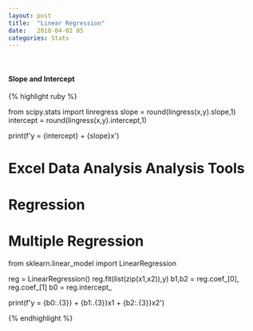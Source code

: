 ```yaml
---
layout: post
title:  "Linear Regression"
date:   2018-04-02 05
categories: Stats
---
```

<br />
<h4>Slope and Intercept</h4>

{% highlight ruby %}

from scipy.stats import linregress
slope = round(lingress(x,y).slope,1)
intercept = round(lingress(x,y).intercept,1)

print(f'y = {intercept} + {slope}x')

# Excel Data Analysis Analysis Tools
# Regression

# Multiple Regression
from sklearn.linear_model import LinearRegression

reg = LinearRegression()
reg.fit(list(zip(x1,x2)),y)
b1,b2 = reg.coef_[0], reg.coef_[1]
b0 = reg.intercept_

print(f'y = {b0:.{3}} + {b1:.{3}}x1 + {b2:.{3}}x2')

{% endhighlight %}

